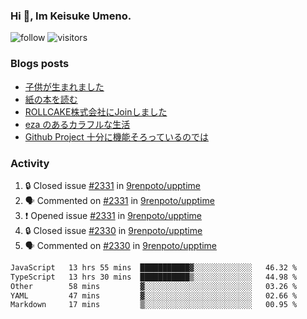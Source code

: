 ### Hi 👋, Im Keisuke Umeno.

<!--
**9renpoto/9renpoto** is a ✨ _special_ ✨ repository because its `README.md` (this file) appears on your GitHub profile.

Here are some ideas to get you started:

- 🔭 I’m currently working on ...
- 🌱 I’m currently learning ...
- 👯 I’m looking to collaborate on ...
- 🤔 I’m looking for help with ...
- 💬 Ask me about ...
- 📫 How to reach me: ...
- 😄 Pronouns: ...
- ⚡ Fun fact: ...
-->

![follow](https://img.shields.io/github/followers/9renpoto?label=Follow&style=social)
![visitors](https://komarev.com/ghpvc/?username=9renpoto&label=Profile%20views&color=0e75b6&style=flat)

### Blogs posts

<!-- BLOG-POST-LIST:START -->
- [子供が生まれました](https://9renpoto.win/entry/2024/04/18/hello-world)
- [紙の本を読む](https://9renpoto.win/entry/2024/02/25/reading-papar-book)
- [ROLLCAKE株式会社にJoinしました](https://9renpoto.win/entry/2024/02/11/join)
- [eza のあるカラフルな生活](https://9renpoto.win/entry/2024/02/01/eza)
- [Github Project 十分に機能そろっているのでは](https://9renpoto.win/entry/2024/01/14/gh-projects)
<!-- BLOG-POST-LIST:END -->

### Activity

<!--START_SECTION:activity-->
1. 🔒 Closed issue [#2331](https://github.com/9renpoto/upptime/issues/2331) in [9renpoto/upptime](https://github.com/9renpoto/upptime)
2. 🗣 Commented on [#2331](https://github.com/9renpoto/upptime/issues/2331#issuecomment-2113620442) in [9renpoto/upptime](https://github.com/9renpoto/upptime)
3. ❗ Opened issue [#2331](https://github.com/9renpoto/upptime/issues/2331) in [9renpoto/upptime](https://github.com/9renpoto/upptime)
4. 🔒 Closed issue [#2330](https://github.com/9renpoto/upptime/issues/2330) in [9renpoto/upptime](https://github.com/9renpoto/upptime)
5. 🗣 Commented on [#2330](https://github.com/9renpoto/upptime/issues/2330#issuecomment-2113072925) in [9renpoto/upptime](https://github.com/9renpoto/upptime)
<!--END_SECTION:activity-->

<!--START_SECTION:waka-->

```txt
JavaScript   13 hrs 55 mins  ███████████▓░░░░░░░░░░░░░   46.32 %
TypeScript   13 hrs 30 mins  ███████████▒░░░░░░░░░░░░░   44.98 %
Other        58 mins         ▓░░░░░░░░░░░░░░░░░░░░░░░░   03.26 %
YAML         47 mins         ▓░░░░░░░░░░░░░░░░░░░░░░░░   02.66 %
Markdown     17 mins         ▒░░░░░░░░░░░░░░░░░░░░░░░░   00.95 %
```

<!--END_SECTION:waka-->
